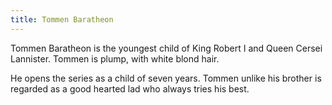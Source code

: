 ```yaml
---
title: Tommen Baratheon
---
```


Tommen Baratheon is the youngest child of King Robert I and Queen Cersei Lannister. Tommen is plump, with white blond hair.

He opens the series as a child of seven years. Tommen unlike his brother is regarded as a good hearted lad who always tries his best. 


